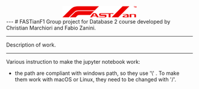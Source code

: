 ###
<div align="center">
  <a href="https://github.com/FabioZanini00/FASTianF1">
    <img src="FASTianF1Logo_V2.png" width="200" alt="FASTianF1 Logo"/>
  </a>
</div>
---
# FASTianF1
Group project for Database 2 course developed by Christian Marchiori and Fabio Zanini.

---
Description of work.

---
Various instruction to make the jupyter notebook work:
- the path are compliant with windows path, so they use '\\\' . To make them work with macOS or Linux, they need to be changed with '/'.
